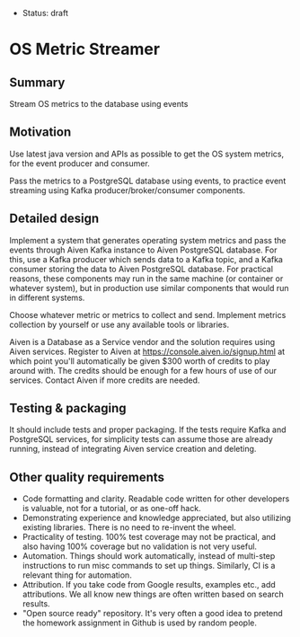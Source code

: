 - Status: draft

# OS Metric Streamer

## Summary

Stream OS metrics to the database using events

## Motivation

Use latest java version and APIs as possible to get the OS system metrics, 
for the event producer and consumer.

Pass the metrics to a PostgreSQL database using events, to practice event
streaming using Kafka producer/broker/consumer components.

## Detailed design

Implement a system that generates operating system metrics and
pass the events through Aiven Kafka instance to Aiven PostgreSQL database.
For this, use a Kafka producer which sends data to a Kafka topic, and a
Kafka consumer storing the data to Aiven PostgreSQL database. For practical
reasons, these components may run in the same machine (or container or whatever
system), but in production use similar components that would run in
different systems.

Choose whatever metric or metrics to collect and send. Implement
metrics collection by yourself or use any available tools or libraries.

Aiven is a Database as a Service vendor and the solution requires using Aiven
services. Register to Aiven at https://console.aiven.io/signup.html at
which point you'll automatically be given $300 worth of credits to play around
with. The credits should be enough for a few hours of use of our services. 
Contact Aiven if more credits are needed.

## Testing & packaging

It should include tests and proper packaging. If the tests require Kafka and 
PostgreSQL services, for simplicity tests can assume those are already 
running, instead of integrating Aiven service creation and deleting.

## Other quality requirements

- Code formatting and clarity. Readable code written for other
developers is valuable, not for a tutorial, or as one-off hack.
- Demonstrating experience and knowledge appreciated, but also utilizing
existing libraries. There is no need to re-invent the wheel.
- Practicality of testing. 100% test coverage may not be practical, and also
having 100% coverage but no validation is not very useful.
- Automation. Things should work automatically, instead of multi-step
instructions to run misc commands to set up things. Similarly, CI is a
relevant thing for automation.
- Attribution. If you take code from Google results, examples etc., add
attributions. We all know new things are often written based on search results.
- "Open source ready" repository. It's very often a good idea to pretend the
homework assignment in Github is used by random people.

